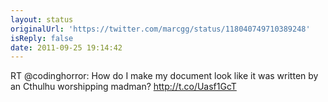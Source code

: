 ```yaml
---
layout: status
originalUrl: 'https://twitter.com/marcgg/status/118040749710389248'
isReply: false
date: 2011-09-25 19:14:42
---
```


RT @codinghorror: How do I make my document look like it was written by an Cthulhu worshipping madman? http://t.co/Uasf1GcT
